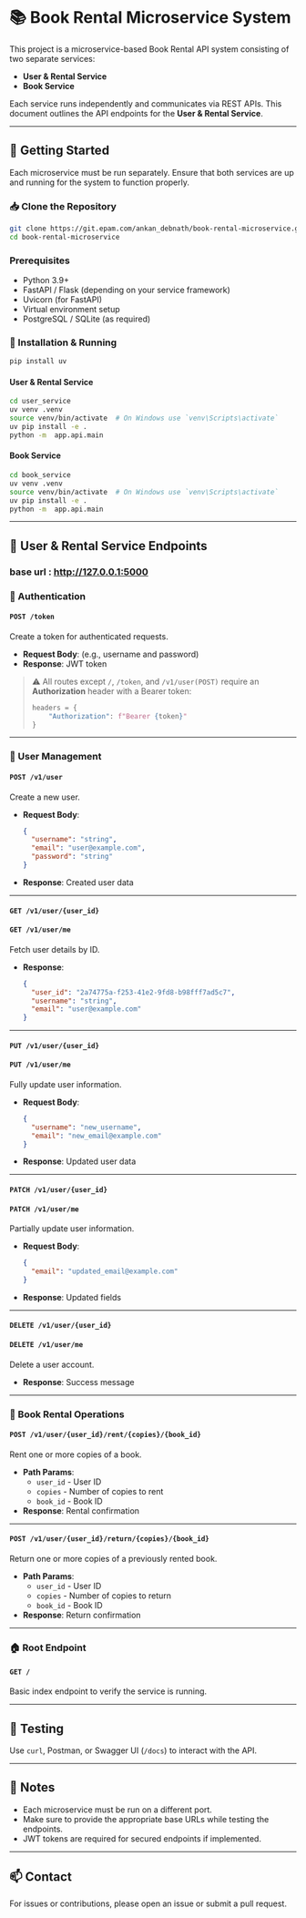 # 📚 Book Rental Microservice System

This project is a microservice-based Book Rental API system consisting of two separate services:

- **User & Rental Service**
- **Book Service**

Each service runs independently and communicates via REST APIs. This document outlines the API endpoints for the **User & Rental Service**.

---

## 🚀 Getting Started

Each microservice must be run separately. Ensure that both services are up and running for the system to function properly.

### 📥 Clone the Repository

```bash
git clone https://git.epam.com/ankan_debnath/book-rental-microservice.git
cd book-rental-microservice
```

### Prerequisites

- Python 3.9+
- FastAPI / Flask (depending on your service framework)
- Uvicorn (for FastAPI)
- Virtual environment setup
- PostgreSQL / SQLite (as required)

### 🔧 Installation & Running

```bash
pip install uv
```

#### User & Rental Service
```bash
cd user_service
uv venv .venv
source venv/bin/activate  # On Windows use `venv\Scripts\activate`
uv pip install -e .  
python -m  app.api.main
```

#### Book Service
```bash
cd book_service
uv venv .venv
source venv/bin/activate  # On Windows use `venv\Scripts\activate`
uv pip install -e .  
python -m  app.api.main
```


---

## 🧩 User & Rental Service Endpoints

### base url : http://127.0.0.1:5000

### 🔐 Authentication

#### `POST /token`
Create a token for authenticated requests.

- **Request Body**: (e.g., username and password)
- **Response**: JWT token

> ⚠️ All routes except `/`, `/token`, and `/v1/user(POST)` require an **Authorization** header with a Bearer token:
> ```python
> headers = {
>     "Authorization": f"Bearer {token}"
> }
> ```

---

### 👤 User Management

#### `POST /v1/user`
Create a new user.

- **Request Body**:
  ```json
  {
    "username": "string",
    "email": "user@example.com",
    "password": "string"
  }
  ```
- **Response**: Created user data

---

#### `GET /v1/user/{user_id}`
#### `GET /v1/user/me`
Fetch user details by ID.

- **Response**:
  ```json
  {
    "user_id": "2a74775a-f253-41e2-9fd8-b98fff7ad5c7",
    "username": "string",
    "email": "user@example.com"
  }
  ```

---

#### `PUT /v1/user/{user_id}`
#### `PUT /v1/user/me`
Fully update user information.

- **Request Body**:
  ```json
  {
    "username": "new_username",
    "email": "new_email@example.com"
  }
  ```
- **Response**: Updated user data

---

#### `PATCH /v1/user/{user_id}`
#### `PATCH /v1/user/me`
Partially update user information.

- **Request Body**:
  ```json
  {
    "email": "updated_email@example.com"
  }
  ```
- **Response**: Updated fields

---

#### `DELETE /v1/user/{user_id}`
#### `DELETE /v1/user/me`
Delete a user account.

- **Response**: Success message

---

### 📖 Book Rental Operations

#### `POST /v1/user/{user_id}/rent/{copies}/{book_id}`
Rent one or more copies of a book.

- **Path Params**:
  - `user_id` - User ID
  - `copies` - Number of copies to rent
  - `book_id` - Book ID
- **Response**: Rental confirmation

---

#### `POST /v1/user/{user_id}/return/{copies}/{book_id}`
Return one or more copies of a previously rented book.

- **Path Params**:
  - `user_id` - User ID
  - `copies` - Number of copies to return
  - `book_id` - Book ID
- **Response**: Return confirmation

---

### 🏠 Root Endpoint

#### `GET /`
Basic index endpoint to verify the service is running.

---

## 🧪 Testing

Use `curl`, Postman, or Swagger UI (`/docs`) to interact with the API.

---

## 📌 Notes

- Each microservice must be run on a different port.
- Make sure to provide the appropriate base URLs while testing the endpoints.
- JWT tokens are required for secured endpoints if implemented.

---

## 📫 Contact

For issues or contributions, please open an issue or submit a pull request.

